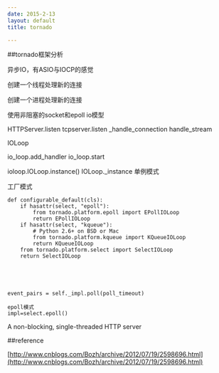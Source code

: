 ```yaml
---
date: 2015-2-13
layout: default
title: tornado

---
```


##tornado框架分析

异步IO，有ASIO与IOCP的感觉


创建一个线程处理新的连接

创建一个进程处理新的连接

使用非阻塞的socket和epoll io模型

HTTPServer.listen tcpserver.listen _handle_connection handle_stream


IOLoop

io_loop.add_handler io_loop.start

ioloop.IOLoop.instance() IOLoop._instance 单例模式

工厂模式

    def configurable_default(cls):
        if hasattr(select, "epoll"):
            from tornado.platform.epoll import EPollIOLoop
            return EPollIOLoop
        if hasattr(select, "kqueue"):
            # Python 2.6+ on BSD or Mac
            from tornado.platform.kqueue import KQueueIOLoop
            return KQueueIOLoop
        from tornado.platform.select import SelectIOLoop
        return SelectIOLoop





	event_pairs = self._impl.poll(poll_timeout)

	epoll模式
	impl=select.epoll()

A non-blocking, single-threaded HTTP server



##reference

[http://www.cnblogs.com/Bozh/archive/2012/07/19/2598696.html](http://www.cnblogs.com/Bozh/archive/2012/07/19/2598696.html)